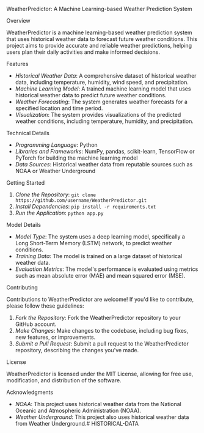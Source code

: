 WeatherPredictor: A Machine Learning-based Weather Prediction System

Overview

WeatherPredictor is a machine learning-based weather prediction system that uses historical weather data to forecast future weather conditions. This project aims to provide accurate and reliable weather predictions, helping users plan their daily activities and make informed decisions.

Features

- *Historical Weather Data*: A comprehensive dataset of historical weather data, including temperature, humidity, wind speed, and precipitation.
- *Machine Learning Model*: A trained machine learning model that uses historical weather data to predict future weather conditions.
- *Weather Forecasting*: The system generates weather forecasts for a specified location and time period.
- *Visualization*: The system provides visualizations of the predicted weather conditions, including temperature, humidity, and precipitation.

Technical Details

- *Programming Language*: Python
- *Libraries and Frameworks*: NumPy, pandas, scikit-learn, TensorFlow or PyTorch for building the machine learning model
- *Data Sources*: Historical weather data from reputable sources such as NOAA or Weather Underground

Getting Started

1. *Clone the Repository*: `git clone https://github.com/username/WeatherPredictor.git`
2. *Install Dependencies*: `pip install -r requirements.txt`
3. *Run the Application*: `python app.py`

Model Details

- *Model Type*: The system uses a deep learning model, specifically a Long Short-Term Memory (LSTM) network, to predict weather conditions.
- *Training Data*: The model is trained on a large dataset of historical weather data.
- *Evaluation Metrics*: The model's performance is evaluated using metrics such as mean absolute error (MAE) and mean squared error (MSE).

Contributing

Contributions to WeatherPredictor are welcome! If you'd like to contribute, please follow these guidelines:

1. *Fork the Repository*: Fork the WeatherPredictor repository to your GitHub account.
2. *Make Changes*: Make changes to the codebase, including bug fixes, new features, or improvements.
3. *Submit a Pull Request*: Submit a pull request to the WeatherPredictor repository, describing the changes you've made.

License

WeatherPredictor is licensed under the MIT License, allowing for free use, modification, and distribution of the software.

Acknowledgments

- *NOAA*: This project uses historical weather data from the National Oceanic and Atmospheric Administration (NOAA).
- *Weather Underground*: This project also uses historical weather data from Weather Underground.# HISTORICAL-DATA
